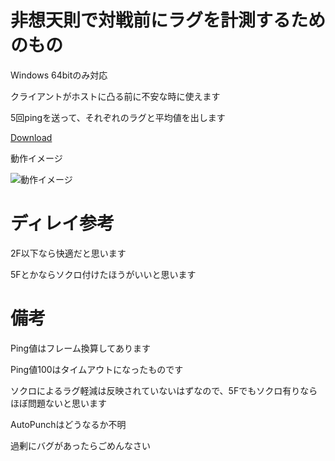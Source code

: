 # 非想天則で対戦前にラグを計測するためのもの
Windows 64bitのみ対応

クライアントがホストに凸る前に不安な時に使えます

5回pingを送って、それぞれのラグと平均値を出します

[Download](https://github.com/Eniwder/thOTHLagChecker/releases/download/v1.0.1/th123LagChecker.1.0.1.zip)

動作イメージ

![動作イメージ](https://user-images.githubusercontent.com/1768700/109812297-3eb20400-7c6f-11eb-994b-5f29c510e988.PNG)

# ディレイ参考
2F以下なら快適だと思います

5Fとかならソクロ付けたほうがいいと思います

# 備考
Ping値はフレーム換算してあります

Ping値100はタイムアウトになったものです

ソクロによるラグ軽減は反映されていないはずなので、5Fでもソクロ有りならほぼ問題ないと思います

AutoPunchはどうなるか不明


過剰にバグがあったらごめんなさい
